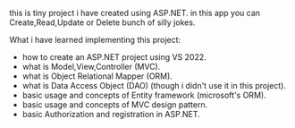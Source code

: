 this is tiny project i have created using ASP.NET.
in this app you can Create,Read,Update or Delete bunch of silly jokes.

What i have learned implementing this project:

- how to create an ASP.NET project using VS 2022.
- what is Model,View,Controller (MVC).
- what is Object Relational Mapper (ORM).
- what is Data Access Object (DAO) (though i didn't use it in this project).
- basic usage and concepts of Entity framework (microsoft's ORM).
- basic usage and concepts of MVC design pattern.
- basic Authorization and registration in ASP.NET.